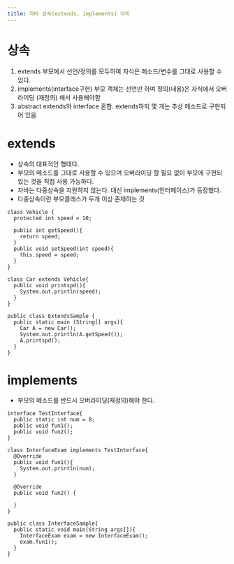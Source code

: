```yaml
---
title: 자바 상속(extends, implements) 차이
---
```


# **상속**
1. extends
	부모에서 선언/정의를 모두하여 자식은 메소드/변수를 그대로 사용할 수 있다.
2. implements(interface구현)
	부모 객체는 선언만 하며 정의(내용)은 자식에서 오버라이딩 (재정의) 해서 사용해야함
3. abstract
	extends와 interface 혼합. extends하되 몇 개는 추상 메소드로 구현되어 있음

# extends
- 상속의 대표적인 형태다.
- 부모의 메소드를 그대로 사용할 수 있으며 오버라이딩 할 필요 없이 부모에 구현되있는 것을 직접 사용 가능하다.
- 자바는 다중상속을 지원하지 않는다. 대신 implements(인터페이스)가 등장했다.
- 다중상속이란 부모클래스가 두개 이상 존재하는 것
~~~
class Vehicle {
  protected int speed = 10;
  
  public int getSpeed(){
    return speed;
  }
  public void setSpeed(int speed){
    this.speed = speed;
  }
}

class Car extends Vehicle{
  public void printspd(){
    System.out.println(speed);
  }
}

public class ExtendsSample {
  public static main (String[] args){
    Car A = new Car();
    System.out.println(A.getSpeed());
    A.printspd();
  }
}
~~~

# implements
- 부모의 메소드를 반드시 오버라이딩(재정의)해야 한다.
~~~
interface TestInterface{
  public static int num = 8;
  public void fun1();
  public void fun2();
}

class InterfaceExam implements TestInterface{
  @Override
  public void fun1(){
    System.out.println(num);
  }
  
  @Override
  public void fun2() {
    
  }
}

public class InterfaceSample{
  public static void main(String args[]){
    InterfaceExam exam = new InterfaceExam();
    exam.fun1();
  }
}
~~~
